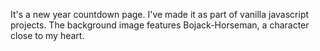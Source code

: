 It's a new year countdown page.
I've made it as part of vanilla javascript projects. The background image features Bojack-Horseman, a character close to my heart.
